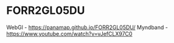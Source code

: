 # FORR2GL05DU

WebGl - https://panamap.github.io/FORR2GL05DU/
Myndband - https://www.youtube.com/watch?v=vJefCLX97C0
